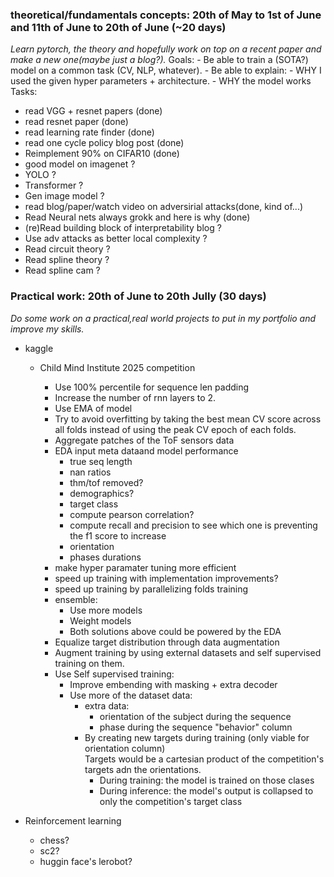 ### theoretical/fundamentals concepts: 20th of May to 1st of June and 11th of June to 20th of June (~20 days)
*Learn pytorch, the theory and hopefully work on top on a recent paper and make a new one(maybe just a blog?).*
Goals:
    - Be able to train a (SOTA?) model on a common task (CV, NLP, whatever).
    - Be able to explain:
        - WHY I used the given hyper parameters + architecture.
        - WHY the model works 
Tasks:
- read VGG + resnet papers (done)
- read resnet paper (done)
- read learning rate finder (done)
- read one cycle policy blog post (done)
- Reimplement 90% on CIFAR10 (done)
- good model on imagenet ?
- YOLO ?
- Transformer ?
- Gen image model ?
- read blog/paper/watch video on adversirial attacks(done, kind of...)
- Read Neural nets always grokk and here is why (done)
- (re)Read building block of interpretability blog ?
- Use adv attacks as better local complexity ?
- Read circuit theory ?
- Read spline theory ?
- Read spline cam ?

### Practical work: 20th of June to 20th Jully (30 days)
*Do some work on a practical,real world projects to put in my portfolio and improve my skills.*
- kaggle  
    - Child Mind Institute 2025 competition
        - Use 100% percentile for sequence len padding
        - Increase the number of rnn layers to 2.
        -  Use EMA of model
        -  Try to avoid overfitting by taking the best mean CV score across all folds instead of using the peak CV epoch of each folds.
        - Aggregate patches of the ToF sensors data
        -  EDA input meta dataand model performance
            -  true seq length
            -  nan ratios
            -  thm/tof removed?
            -  demographics?
            -  target class
            -  compute pearson correlation?
            -  compute recall and precision to see which one is preventing the f1 score to increase
            -  orientation
            -  phases durations
        -  make hyper paramater tuning more efficient
        -  speed up training with implementation improvements?
        -  speed up training by parallelizing folds training
        -  ensemble:
            -  Use more models
            -  Weight models
            -  Both solutions above could be powered by the EDA
        - Equalize target distribution through data augmentation
        - Augment training by using external datasets and self supervised training on them.
        - Use Self supervised training:
            - Improve embending with masking + extra decoder
            - Use more of the dataset data:
                - extra data:
                    - orientation of the subject during the sequence
                    - phase during the sequence "behavior" column
                - By creating new targets during training (only viable for orientation column)  
                  Targets would be a cartesian product of the competition's targets adn the orientations.  
                  - During training: the model is trained on those clases
                  - During inference: the model's output is collapsed to only the competition's target class

        <!-- -  Collapse non-BFRBs target into a single one to ease learning -->
        <!-- - sequence wise std norm -->
        <!-- -  put std normalization step in the model to since we are using CV model ensemble -->
        <!-- -  Update hyperparams (again): -->
        <!--    -  Use smaller btach sizes, top notebooks use 64 batch size, I use 256 -->
        <!--    -  Use a lot more epochs, top notebooks use ~100 epochs where I only use ~25 -->
        <!--    -  Increase patience, top notebooks use 40 patience -->
        <!-- Use post/pre truncating/padding instead of center truncating/padding -->
        <!-- -  use third branch for thm input -->
        <!-- - use other paddig methods like "same" or "reflect" padding for convolutions and sequence padding -->
          
- Reinforcement learning
    - chess?
    - sc2?
    - huggin face's lerobot?
